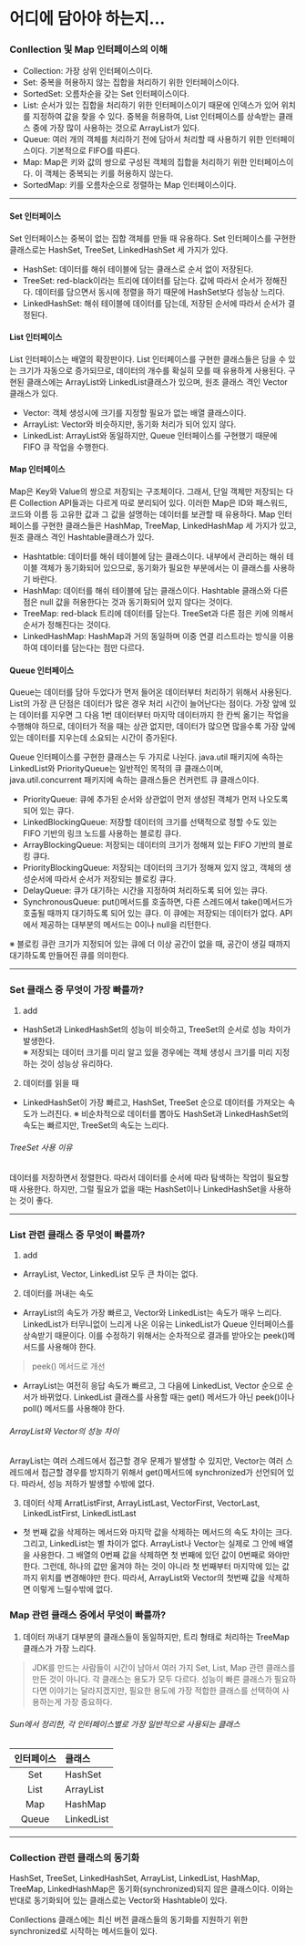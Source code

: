 # 어디에 담아야 하는지...

### Conllection 및 Map 인터페이스의 이해
* Collection: 가장 상위 인터페이스이다.
* Set: 중복을 허용하지 않는 집합을 처리하기 위한 인터페이스이다.
* SortedSet: 오름차순을 갖는 Set 인터페이스이다.
* List: 순서가 있는 집합을 처리하기 위한 인터페이스이기 때문에 인덱스가 있어 위치를 지정하여 값을 찾을 수 있다. 중복을 허용하여, List 인터페이스를
 상속받는 클래스 중에 가장 많이 사용하는 것으로 ArrayList가 있다.
* Queue: 여러 개의 객체를 처리하기 전에 담아서 처리할 때 사용하기 위한 인터페이스이다. 기본적으로 FIFO를 따른다.
* Map: Map은 키와 값의 쌍으로 구성된 객체의 집합을 처리하기 위한 인터페이스이다. 이 객체는 중복되는 키를 허용하지 않는다.
* SortedMap: 키를 오름차순으로 정렬하는 Map 인터페이스이다.
<hr/>

#### Set 인터페이스
Set 인터페이스는 중복이 없는 집합 객체를 만들 때 유용하다. Set 인터페이스를 구현한 클래스로는 HashSet, TreeSet, LinkedHashSet 세 가지가 있다.
* HashSet: 데이터를 해쉬 테이블에 담는 클래스로 순서 없이 저장된다.
* TreeSet: red-black이라는 트리에 데이터를 담는다. 값에 따라서 순서가 정해진다. 데이터를 담으면서 동시에 정렬을 하기 때문에 HashSet보다 성능상 느리다.
* LinkedHashSet: 해쉬 테이블에 데이터를 담는데, 저장된 순서에 따라서 순서가 결정된다.

#### List 인터페이스
List 인터페이스는 배열의 확장판이다. List 인터페이스를 구현한 클래스들은 담을 수 있는 크기가 자동으로 증가되므로, 데이터의 개수를 확실히 모를 때 유용하게 사용된다.
구현된 클래스에는 ArrayList와 LinkedList클래스가 있으며, 원조 클래스 격인 Vector 클래스가 있다.
* Vector: 객체 생성시에 크기를 지정할 필요가 없는 배열 클래스이다.
* ArrayList: Vector와 비슷하지만, 동기화 처리가 되어 있지 않다.
* LinkedList: ArrayList와 동일하지만, Queue 인터페이스를 구현했기 때문에 FIFO 큐 작업을 수행한다.

#### Map 인터페이스
Map은 Key와 Value의 쌍으로 저장되는 구조체이다. 그래서, 단일 객체만 저장되는 다른 Collection API들과는 다르게 따로 분리되어 있다. 이러한 Map은 ID와
 패스워드, 코드와 이름 등 고유한 값과 그 값을 설명하는 데이터를 보관할 때 유용하다. Map 인터페이스를 구현한 클래스들은 HashMap, TreeMap, LinkedHashMap
  세 가지가 있고, 원조 클래스 격인 Hashtable클래스가 있다.
* Hashtatble: 데이터를 해쉬 테이블에 담는 클래스이다. 내부에서 관리하는 해쉬 테이블 객체가 동기화되어 있으므로, 동기화가 필요한 부분에서는 이 클래스를 사용하기 바란다.
* HashMap: 데이터를 해쉬 테이블에 담는 클래스이다. Hashtable 클래스와 다른 점은 null 값을 허용한다는 것과 동기화되어 있지 않다는 것이다.
* TreeMap: red-black 트리에 데이터를 담는다. TreeSet과 다른 점은 키에 의해서 순서가 정해진다는 것이다.
* LinkedHashMap: HashMap과 거의 동일하며 이중 연결 리스트라는 방식을 이용하여 데이터를 담는다는 점만 다르다.

#### Queue 인터페이스
Queue는 데이터를 담아 두었다가 먼저 들어온 데이터부터 처리하기 위해서 사용된다. List의 가장 큰 단점은 데이터가 많은 경우 처리 시간이 늘어난다는 점이다.
 가장 앞에 있는 데이터를 지우면 그 다음 1번 데이터부터 마지막 데이터까지 한 칸씩 옮기는 작업을 수행해야 하므로, 데이터가 적을 때는 상관 없지만, 데이터가
  많으면 많을수록 가장 앞에 있는 데이터를 지우는데 소요되는 시간이 증가된다.
  
Queue 인터페이스를 구현한 클래스는 두 가지로 나뉜다. java.util 패키지에 속하는 LinkedList와 PriorityQueue는 일반적인 목적의 큐 클래스이며, 
java.util.concurrent 패키지에 속하는 클래스들은 컨커런트 큐 클래스이다.
* PriorityQueue: 큐에 추가된 순서와 상관없이 먼저 생성된 객체가 먼저 나오도록 되어 있는 큐다.
* LinkedBlockingQueue: 저장할 데이터의 크기를 선택적으로 정할 수도 있는 FIFO 기반의 링크 노드를 사용하는 블로킹 큐다.
* ArrayBlockingQueue: 저장되는 데이터의 크기가 정해져 있는 FIFO 기반의 블로킹 큐다.
* PriorityBlockingQueue: 저장되는 데이터의 크기가 정해져 있지 않고, 객체의 생성순서에 따라서 순서가 저장되는 블로킹 큐다.
* DelayQueue: 큐가 대기하는 시간을 지정하여 처리하도록 되어 있는 큐다.
* SynchronousQueue: put()메서드를 호출하면, 다른 스레드에서 take()메서드가 호출될 때까지 대기하도록 되어 있는 큐다. 이 큐에는 저장되는 데이터가 없다.
 API에서 제공하는 대부분의 메서드는 0이나 null을 리턴한다.
 
 ※ 블로킹 큐란 크기가 지정되어 있는 큐에 더 이상 공간이 없을 때, 공간이 생길 때까지 대기하도록 만들어진 큐를 의미한다.
 <hr/>
 
 ### Set 클래스 중 무엇이 가장 빠를까?
 1. add
 * HashSet과 LinkedHashSet의 성능이 비슷하고, TreeSet의 순서로 성능 차이가 발생한다.<br/>
 ※ 저장되는 데이터 크기를 미리 알고 있을 경우에는 객체 생성시 크기를 미리 지정하는 것이 성능상 유리하다.

2. 데이터를 읽을 때
* LinkedHashSet이 가장 빠르고, HashSet, TreeSet 순으로 데이터를 가져오는 속도가 느려진다.
※ 비순차적으로 데이터를 뽑아도 HashSet과 LinkedHashSet의 속도는 빠르지만, TreeSet의 속도는 느리다.

###### TreeSet 사용 이유
데이터를 저장하면서 정렬한다. 따라서 데이터를 순서에 따라 탐색하는 작업이 필요할 때 사용한다. 하지만, 그럴 필요가 없을 때는 HashSet이나 LinkedHashSet을 사용하는 것이 좋다.
<hr/>

### List 관련 클래스 중 무엇이 빠를까?
1. add
* ArrayList, Vector, LinkedList 모두 큰 차이는 없다.

2. 데이터를 꺼내는 속도
* ArrayList의 속도가 가장 빠르고, Vector와 LinkedList는 속도가 매우 느리다. LinkedList가 터무니없이 느리게 나온 이유는 LinkedList가 Queue 인터페이스를 상속받기 때문이다. 이를 수정하기 위해서는 순차적으로 결과를 받아오는 peek()메서드를 사용해야 한다.

> peek() 메서드로 개선
* ArrayList는 여전히 응답 속도가 빠르고, 그 다음에 LinkedList, Vector 순으로 순서가 바뀌었다. LinkedList 클래스를 사용할 때는 get() 메서드가 아닌 peek()이나 poll() 메서드를 사용해야 한다.

###### ArrayList와 Vector의 성능 차이
ArrayList는 여러 스레드에서 접근할 경우 문제가 발생할 수 있지만, Vector는 여러 스레드에서 접근할 경우를 방지하기 위해서 get()메서드에 synchronized가 선언되어 있다. 따라서, 성능 저하가 발생할 수밖에 없다.

3. 데이터 삭제
ArratListFirst, ArrayListLast, VectorFirst, VectorLast, LinkedListFirst, LinkedListLast
* 첫 번째 값을 삭제하는 메서드와 마지막 값을 삭제하는 메서드의 속도 차이는 크다. 그리고, LinkedList는 별 차이가 없다. ArrayList나 Vector는 실제로 그 안에 배열을 사용한다. 그 배열의 0번째 값을 삭제하면 첫 번째에 있던 값이 0번째로 와야만 한다. 그런데, 하나의 값만 옮겨야 하는 것이 아니라 첫 번째부터 마지막에 있는 값까지 위치를 변경해야만 한다. 따라서, ArrayList와 Vector의 첫번째 값을 삭제하면 이렇게 느릴수밖에 없다.

### Map 관련 클래스 중에서 무엇이 빠를까?
1. 데이터 꺼내기
대부분의 클래스들이 동일하지만, 트리 형태로 처리하는 TreeMap클래스가 가장 느리다.
</hr>

> JDK를 만드는 사람들이 시간이 남아서 여러 가지 Set, List, Map 관련 클래스를 만든 것이 아니다. 각 클래스는 용도가 모두 다르다. 성능이 빠른 클래스가 필요하다면 이야기는 달라지겠지만, 필요한 용도에 가장 적합한 클래스를 선택하여 사용하는게 가장 중요하다. 

###### Sun에서 정리한, 각 인터페이스별로 가장 일반적으로 사용되는 클래스
인터페이스 | 클래스
:--------:|:---------
Set | HashSet
List | ArrayList
Map | HashMap
Queue | LinkedList
<hr/>

### Collection 관련 클래스의 동기화
HashSet, TreeSet, LinkedHashSet, ArrayList, LinkedList, HashMap, TreeMap, LinkedHashMap은 동기화(synchronized)되지 않은 클래스이다. 이와는 반대로 동기화되어 있는 클래스로는 Vector와 Hashtable이 있다.

Conllections 클래스에는 최신 버전 클래스들의 동기화를 지원하기 위한 synchronized로 시작하는 메서드들이 있다. 
